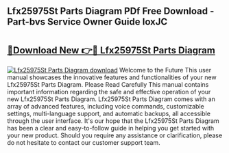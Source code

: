 ## Lfx25975St Parts Diagram PDf Free Download - Part-bvs Service Owner Guide IoxJC

# <h2><a href="http://dfllhk.blite.top/?on=Lfx25975St+Parts+Diagram">🔗Download New 👉🔴 Lfx25975St Parts Diagram</a></h2>

[![Lfx25975St Parts Diagram download](https://i.imgur.com/lujVjoI.png)](http://dfllhk.blite.top/?on=Lfx25975St+Parts+Diagram)
Welcome to the Future This user manual showcases the innovative features and functionalities of your new Lfx25975St Parts Diagram. Please Read Carefully This manual contains important information regarding the safe and effective operation of your new Lfx25975St Parts Diagram. Lfx25975St Parts Diagram comes with an array of advanced features, including voice commands, customizable settings, multi-language support, and automatic backups, all accessible through the user interface. It's our hope that the Lfx25975St Parts Diagram has been a clear and easy-to-follow guide in helping you get started with your new product. Should you require any assistance or clarification, please do not hesitate to contact our customer support team.
